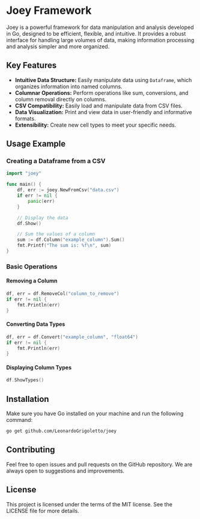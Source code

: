 
# Joey Framework

Joey is a powerful framework for data manipulation and analysis developed in Go, designed to be efficient, flexible, and intuitive. It provides a robust interface for handling large volumes of data, making information processing and analysis simpler and more organized.

## Key Features

- **Intuitive Data Structure:** Easily manipulate data using `Dataframe`, which organizes information into named columns.
- **Columnar Operations:** Perform operations like sum, conversions, and column removal directly on columns.
- **CSV Compatibility:** Easily load and manipulate data from CSV files.
- **Data Visualization:** Print and view data in user-friendly and informative formats.
- **Extensibility:** Create new cell types to meet your specific needs.

## Usage Example

### Creating a Dataframe from a CSV

```go
import "joey"

func main() {
    df, err := joey.NewFromCsv("data.csv")
    if err != nil {
        panic(err)
    }

    // Display the data
    df.Show()

    // Sum the values of a column
    sum := df.Column("example_column").Sum()
    fmt.Printf("The sum is: %f\n", sum)
}
```

### Basic Operations

#### Removing a Column

```go
df, err = df.RemoveCol("column_to_remove")
if err != nil {
    fmt.Println(err)
}
```

#### Converting Data Types

```go
df, err = df.Convert("example_column", "float64")
if err != nil {
    fmt.Println(err)
}
```

#### Displaying Column Types

```go
df.ShowTypes()
```

## Installation

Make sure you have Go installed on your machine and run the following command:

```sh
go get github.com/LeonardoGrigoletto/joey
```

## Contributing

Feel free to open issues and pull requests on the GitHub repository. We are always open to suggestions and improvements.

## License

This project is licensed under the terms of the MIT license. See the LICENSE file for more details.

